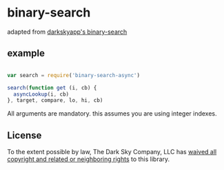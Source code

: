 binary-search
=============


adapted from [darkskyapp's binary-search](https://github.com/darkskyapp/binary-search)

## example

``` js

var search = require('binary-search-async')

search(function get (i, cb) {
  asyncLookup(i, cb)
}, target, compare, lo, hi, cb)

```

All arguments are mandatory. this assumes you are using integer
indexes.

License
-------

To the extent possible by law, The Dark Sky Company, LLC has [waived all
copyright and related or neighboring rights][cc0] to this library.

[cc0]: http://creativecommons.org/publicdomain/zero/1.0/

